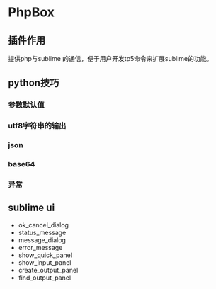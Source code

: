# PhpBox
## 插件作用
提供php与sublime 的通信，便于用户开发tp5命令来扩展sublime的功能。

## python技巧
### 参数默认值
### utf8字符串的输出
### json
### base64
### 异常

## sublime ui
- ok_cancel_dialog
- status_message
- message_dialog
- error_message
- show_quick_panel
- show_input_panel
- create_output_panel
- find_output_panel